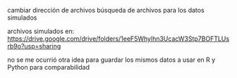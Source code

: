 cambiar dirección de archivos búsqueda de archivos para los datos simulados

archivos simulados en: https://drive.google.com/drive/folders/1eeF5Whylhn3UcacW3Stp7BOFTLUsrb9o?usp=sharing

no se me ocurrió otra idea para guardar los mismos datos a usar en R y Python para comparabilidad
